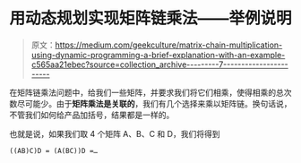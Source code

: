 # 用动态规划实现矩阵链乘法——举例说明

> 原文：<https://medium.com/geekculture/matrix-chain-multiplication-using-dynamic-programming-a-brief-explanation-with-an-example-c565aa21ebec?source=collection_archive---------7----------------------->

在矩阵链乘法问题中，给我们一些矩阵，并要求我们将它们相乘，使得相乘的总次数尽可能少。由于**矩阵乘法是关联的**，我们有几个选择来乘以矩阵链。换句话说，不管我们如何给产品加括号，结果都是一样的。

也就是说，如果我们取 4 个矩阵 A、B、C 和 D，我们将得到

```
((AB)C)D = (A(BC))D =…
```